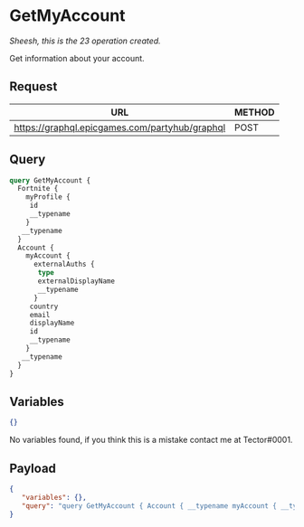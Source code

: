 # GetMyAccount
*Sheesh, this is the 23 operation created.*

Get information about your account.

## Request
| URL | METHOD |
| - | - |
| https://graphql.epicgames.com/partyhub/graphql | POST |

## Query
```graphql
query GetMyAccount {
  Fortnite {
    myProfile {
     id
     __typename
    }
   __typename
  }
  Account {
    myAccount {
      externalAuths {
       type
       externalDisplayName
       __typename
      }
     country
     email
     displayName
     id
     __typename
    }
   __typename
  }
}
```

## Variables
```json
{}
```
No variables found, if you think this is a mistake contact me at Tector#0001.

## Payload
```json
{
   "variables": {},
   "query": "query GetMyAccount { Account { __typename myAccount { __typename id displayName email country externalAuths { __typename externalDisplayName type } } } Fortnite { __typename myProfile { __typename id } } }"
}
```